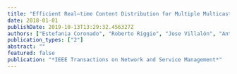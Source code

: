 ```yaml
---
title: "Efficient Real–time Content Distribution for Multiple Multicast Groups in SDN–based WLANs"
date: 2018-01-01
publishDate: 2019-10-13T13:29:32.456327Z
authors: ["Estefania Coronado", "Roberto Riggio", "Jose Villalón", "Antonio Garrido"]
publication_types: ["2"]
abstract: ""
featured: false
publication: "*IEEE Transactions on Network and Service Management*"
---
```


